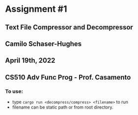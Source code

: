# Assignment #1
## Text File Compressor and Decompressor
## Camilo Schaser-Hughes
## April 19th, 2022
## CS510 Adv Func Prog - Prof. Casamento

### To use:
 - type `cargo run <decompress/compress> <filename>` to run
 - filename can be static path or from root directory.